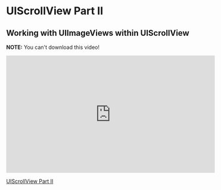 # UIScrollView Part II

## Working with UIImageViews within UIScrollView

**NOTE:** You can't download this video!

<iframe width="560" height="315" src="https://www.youtube.com/embed/IkeeXyrZsz0?rel=0&modestbranding=1" frameborder="0" allowfullscreen></iframe><p><a href="https://www.youtube.com/watch?v=IkeeXyrZsz0">UIScrollView Part II</a></p>